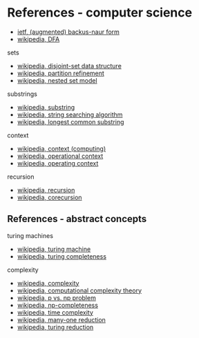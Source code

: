 
<!-- ======================================================================= -->
# References - computer science

* [ietf, (augmented) backus-naur form](https://tools.ietf.org/html/rfc5234)
* [wikipedia, DFA](https://en.wikipedia.org/wiki/Deterministic_finite_automaton)

sets

* [wikipedia, disjoint-set data structure](https://en.wikipedia.org/wiki/Disjoint-set_data_structure)
* [wikipedia, partition refinement](https://en.wikipedia.org/wiki/Partition_refinement)
* [wikipedia, nested set model](https://en.wikipedia.org/wiki/Nested_set_model)

substrings

* [wikipedia, substring](https://en.wikipedia.org/wiki/Substring)
* [wikipedia, string searching algorithm](https://en.wikipedia.org/wiki/String_searching_algorithm)
* [wikipedia, longest common substring](https://en.wikipedia.org/wiki/Longest_common_substring_problem)

context

* [wikipedia, context (computing)](https://en.wikipedia.org/wiki/Context_%28computing%29)
* [wikipedia, operational context](https://en.wikipedia.org/wiki/Operational_context)
* [wikipedia, operating context](https://en.wikipedia.org/wiki/Operating_context)

recursion

* [wikipedia, recursion](https://en.wikipedia.org/wiki/Recursion_%28computer_science%29)
* [wikipedia, corecursion](https://en.wikipedia.org/wiki/Corecursion)

<!-- ======================================================================= -->
## References - abstract concepts

turing machines

* [wikipedia, turing machine](https://en.wikipedia.org/wiki/Turing_machine)
* [wikipedia, turing completeness](https://en.wikipedia.org/wiki/Turing_completeness)

complexity

* [wikipedia, complexity](https://en.wikipedia.org/wiki/Complexity)
* [wikipedia, computational complexity theory](https://en.wikipedia.org/wiki/Computational_complexity_theory)
* [wikipedia, p vs. np problem](https://en.wikipedia.org/wiki/P_versus_NP_problem)
* [wikipedia, np-completeness](https://en.wikipedia.org/wiki/NP-completeness)
* [wikipedia, time complexity](https://en.wikipedia.org/wiki/Time_complexity)
* [wikipedia, many-one reduction](https://en.wikipedia.org/wiki/Many-one_reduction)
* [wikipedia, turing reduction](https://en.wikipedia.org/wiki/Turing_reduction)

